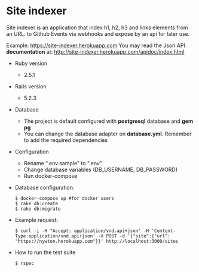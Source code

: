 # Site indexer

Site indexer is an application that index h1, h2, h3 and links elements from an URL. to Github Events via webhooks and expose by an api for later use.

Example: https://site-indexer.herokuapp.com
You may read the Json API **documentation** at: http://site-indexer.herokuapp.com/apidoc/index.html

* Ruby version
    - 2.5.1
* Rails version
     - 5.2.3
* Database
    - The project is default configured with **postgresql** database and **gem pg**
    - You can change the database adapter on **database.yml**. Remember to add the required dependencies
* Configuration
    - Rename ".env.sample" to ".env"
    - Change database variables (DB_USERNAME, DB_PASSWORD) 
    - Run docker-compose
* Database configuration:
    
    ````
    $ docker-compose up #for docker users
    $ rake db:create
    $ rake db:migrate
    
* Example request:
    
    ````
    $ curl -i -H "Accept: application/vnd.api+json" -H 'Content-Type:application/vnd.api+json' -X POST -d '{"site":{"url": "https://nywton.herokuapp.com"}}' http://localhost:3000/sites

* How to run the test suite
    ````
    $ rspec
    

